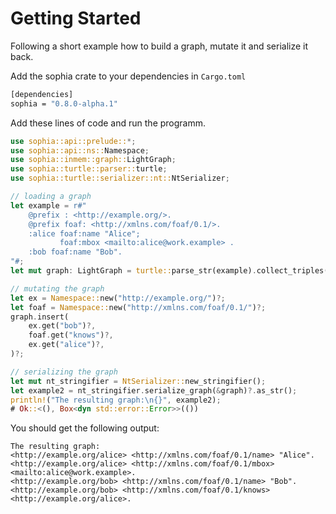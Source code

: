 # Getting Started

Following a short example how to build a graph, mutate it and serialize it back.


Add the sophia crate to your dependencies in `Cargo.toml`
```bash
[dependencies]
sophia = "0.8.0-alpha.1"
```


Add these lines of code and run the programm.
```rust
use sophia::api::prelude::*;
use sophia::api::ns::Namespace;
use sophia::inmem::graph::LightGraph;
use sophia::turtle::parser::turtle;
use sophia::turtle::serializer::nt::NtSerializer;

// loading a graph
let example = r#"
    @prefix : <http://example.org/>.
    @prefix foaf: <http://xmlns.com/foaf/0.1/>.
    :alice foaf:name "Alice";
           foaf:mbox <mailto:alice@work.example> .
    :bob foaf:name "Bob".
"#;
let mut graph: LightGraph = turtle::parse_str(example).collect_triples()?;

// mutating the graph
let ex = Namespace::new("http://example.org/")?;
let foaf = Namespace::new("http://xmlns.com/foaf/0.1/")?;
graph.insert(
    ex.get("bob")?,
    foaf.get("knows")?,
    ex.get("alice")?,
)?;

// serializing the graph
let mut nt_stringifier = NtSerializer::new_stringifier();
let example2 = nt_stringifier.serialize_graph(&graph)?.as_str();
println!("The resulting graph:\n{}", example2);
# Ok::<(), Box<dyn std::error::Error>>(())
```

You should get the following output:
```text
The resulting graph:
<http://example.org/alice> <http://xmlns.com/foaf/0.1/name> "Alice".
<http://example.org/alice> <http://xmlns.com/foaf/0.1/mbox> <mailto:alice@work.example>.
<http://example.org/bob> <http://xmlns.com/foaf/0.1/name> "Bob".
<http://example.org/bob> <http://xmlns.com/foaf/0.1/knows> <http://example.org/alice>.
```
